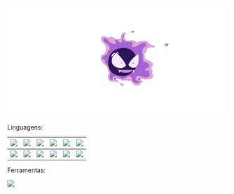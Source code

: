 <div>
  <img src="https://github.com/phfuark/phfuark/blob/main/Banner.gif">
</div>

<div>
  <p>Linguagens:</p>
</div> 

| <img src="https://skillicons.dev/icons?i=py">   	| <img src="https://geps.dev/progress/30?dangerColor=8334eb&warningColor=8334eb&successColor=8334eb"> 	|  <img src="https://skillicons.dev/icons?i=js">  	|  <img src="https://geps.dev/progress/5?dangerColor=8334eb&warningColor=8334eb&successColor=8334eb"> 	| <img src="https://skillicons.dev/icons?i=cpp"> 	| <img src="https://geps.dev/progress/40?dangerColor=8334eb&warningColor=8334eb&successColor=8334eb"> 	|
|-------------------------------------------------	|-----------------------------------------------------------------------------------------------------	|:-----------------------------------------------:	|:---------------------------------------------------------------------------------------------------:	|-----------------------------------------------:	|----------------------------------------------------------------------------------------------------:	|
| <img src="https://skillicons.dev/icons?i=java"> 	| <img src="https://geps.dev/progress/15?dangerColor=8334eb&warningColor=8334eb&successColor=8334eb"> 	| <img src="https://skillicons.dev/icons?i=html"> 	| <img src="https://geps.dev/progress/50?dangerColor=8334eb&warningColor=8334eb&successColor=8334eb"> 	| <img src="https://skillicons.dev/icons?i=css"> 	| <img src="https://geps.dev/progress/35?dangerColor=8334eb&warningColor=8334eb&successColor=8334eb"> 	|

<div>
  <p>Ferramentas:</p>
  <img src="https://skillicons.dev/icons?i=arduino,discord,git,github,gmail,idea,linkedin,notion,pycharm,vscode,windows" />  
</div> 

